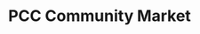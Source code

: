 ---
title: "PCC Community Market"
url: /seattle/pcc-community-market-east-union-street/
shop: supermarket
---